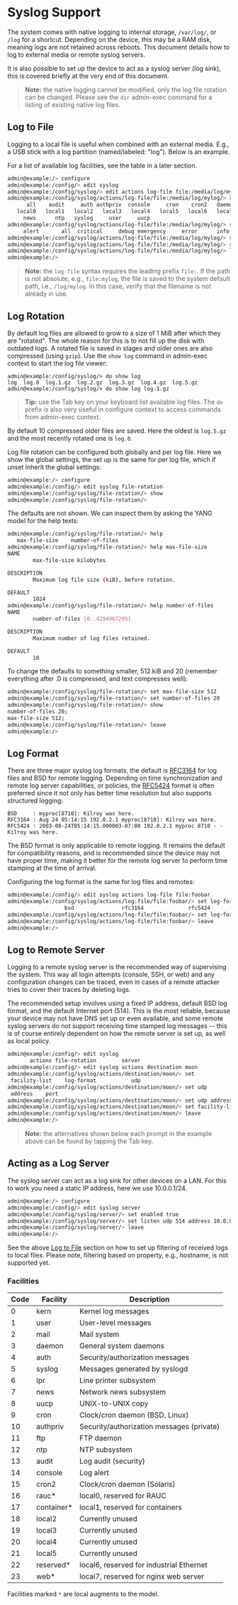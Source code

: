 # Syslog Support

The system comes with native logging to internal storage, `/var/log/`,
or `/log` for a shortcut.  Depending on the device, this may be a RAM
disk, meaning logs are not retained across reboots.  This document
details how to log to external media or remote syslog servers.

It is also possible to set up the device to act as a syslog server (log
sink), this is covered briefly at the very end of this document.

> **Note:** the native logging cannot be modified, only the log file
> rotation can be changed.  Please see the `dir` admin-exec command for
> a listing of existing native log files.


## Log to File

Logging to a local file is useful when combined with an external media.
E.g., a USB stick with a log partition (named/labeled: "log").  Below is
an example.

For a list of available log facilities, see the table in a later section.

```bash
admin@example:/> configure
admin@example:/config/> edit syslog
admin@example:/config/syslog/> edit actions log-file file:/media/log/mylog
admin@example:/config/syslog/actions/log-file/file:/media/log/mylog/> set facility-list
      all    audit     auth authpriv  console     cron    cron2   daemon      ftp     kern
   local0   local1   local2   local3   local4   local5   local6   local7      lpr     mail
     news      ntp   syslog     user     uucp
admin@example:/config/syslog/actions/log-file/file:/media/log/mylog/> set facility-list all severity
     alert       all  critical     debug emergency     error      info      none    notice   warning
admin@example:/config/syslog/actions/log-file/file:/media/log/mylog/> set facility-list all severity critical
admin@example:/config/syslog/actions/log-file/file:/media/log/mylog/> set facility-list mail severity warning
admin@example:/config/syslog/actions/log-file/file:/media/log/mylog/> leave
admin@example:/>
```

> **Note:** the `log-file` syntax requires the leading prefix `file:`.
> If the path is not absolute, e.g., `file:mylog`, the file is saved to
> the system default path, i.e., `/log/mylog`.  In this case, verify
> that the filename is not already in use.


## Log Rotation

By default log files are allowed to grow to a size of 1 MiB after which
they are "rotated".  The whole reason for this is to not fill up the
disk with outdated logs.  A rotated file is saved in stages and older
ones are also compressed (using `gzip`).  Use the `show log` command in
admin-exec context to start the log file viewer:

    admin@example:/config/syslog/> do show log
    log  log.0  log.1.gz  log.2.gz  log.3.gz  log.4.gz  log.5.gz
    admin@example:/config/syslog/> do show log log.1.gz

> **Tip:** use the Tab key on your keyboard list available log files.
> The `do` prefix is also very useful in configure context to access
> commands from admin-exec context.

By default 10 compressed older files are saved.  Here the oldest is
`log.5.gz` and the most recently rotated one is `log.0`.

Log file rotation can be configured both globally and per log file.
Here we show the global settings, the set up is the same for per log
file, which if unset inherit the global settings:

```bash
admin@example:/> configure 
admin@example:/config/> edit syslog file-rotation
admin@example:/config/syslog/file-rotation/> show
admin@example:/config/syslog/file-rotation/>
```

The defaults are not shown.  We can inspect them by asking the YANG
model for the help texts:

```bash
admin@example:/config/syslog/file-rotation/> help
   max-file-size    number-of-files
admin@example:/config/syslog/file-rotation/> help max-file-size 
NAME
        max-file-size kilobytes

DESCRIPTION
        Maximum log file size (kiB), before rotation.

DEFAULT
        1024
admin@example:/config/syslog/file-rotation/> help number-of-files 
NAME
        number-of-files [0..4294967295]

DESCRIPTION
        Maximum number of log files retained.

DEFAULT
        10
```

To change the defaults to something smaller, 512 kiB and 20 (remember
everything after .0 is compressed, and text compresses well):

```bash
admin@example:/config/syslog/file-rotation/> set max-file-size 512
admin@example:/config/syslog/file-rotation/> set number-of-files 20
admin@example:/config/syslog/file-rotation/> show
number-of-files 20;
max-file-size 512;
admin@example:/config/syslog/file-rotation/> leave
admin@example:/> 
```


## Log Format

There are three major syslog log formats, the default is [RFC3164][] for
log files and BSD for remote logging.  Depending on time synchronization
and remote log server capabilities, or policies, the [RFC5424][] format
is often preferred since it not only has better time resolution but also
supports structured logging:

	BSD     : myproc[8710]: Kilroy was here.
	RFC3164 : Aug 24 05:14:15 192.0.2.1 myproc[8710]: Kilroy was here.
	RFC5424 : 2003-08-24T05:14:15.000003-07:00 192.0.2.1 myproc 8710 - - Kilroy was here.

The BSD format is only applicable to remote logging.  It remains the
default for compatibility reasons, and is recommended since the device
may not have proper time, making it better for the remote log server to
perform time stamping at the time of arrival.

Configuring the log format is the same for log files and remotes:

```bash
admin@example:/config/> edit syslog actions log-file file:foobar 
admin@example:/config/syslog/actions/log-file/file:foobar/> set log-format 
                  bsd               rfc3164              rfc5424
admin@example:/config/syslog/actions/log-file/file:foobar/> set log-format rfc5424 
admin@example:/config/syslog/actions/log-file/file:foobar/> leave
admin@example:/>
```

[RFC3164]: https://datatracker.ietf.org/doc/html/rfc3164
[RFC5424]: https://datatracker.ietf.org/doc/html/rfc5424

## Log to Remote Server

Logging to a remote syslog server is the recommended way of supervising
the system.  This way all login attempts (console, SSH, or web) and any
configuration changes can be traced, even in cases of a remote attacker
tries to cover their traces by deleting logs.

The recommended setup involves using a fixed IP address, default BSD log
format, and the default Internet port (514).  This is the most reliable,
because your device may not have DNS set up or even available, and some
remote syslog servers do not support receiving time stamped log messages
-- this is of course entirely dependent on how the remote server is set
up, as well as local policy.

```bash
admin@example:/config/> edit syslog
       actions file-rotation        server
admin@example:/config/> edit syslog actions destination moon
admin@example:/config/syslog/actions/destination/moon/> set
 facility-list    log-format           udp
admin@example:/config/syslog/actions/destination/moon/> set udp
 address    port
admin@example:/config/syslog/actions/destination/moon/> set udp address 192.168.0.12
admin@example:/config/syslog/actions/destination/moon/> set facility-list container severity all
admin@example:/config/syslog/actions/destination/moon/> leave
admin@example:/>
```

> **Note:** the alternatives shown below each prompt in the example
> above can be found by tapping the Tab key.


## Acting as a Log Server

The syslog server can act as a log sink for other devices on a LAN.  For
this to work you need a static IP address, here we use 10.0.0.1/24.

```bash
admin@example:/> configure
admin@example:/config/> edit syslog server
admin@example:/config/syslog/server/> set enabled true
admin@example:/config/syslog/server/> set listen udp 514 address 10.0.0.1
admin@example:/config/syslog/server/> leave
admin@example:/>
```

See the above [Log to File](#log-to-file) section on how to set up
filtering of received logs to local files.  Please note, filtering based
on property, e.g., hostname, is not supported yet.


### Facilities

| **Code** | **Facility** | **Description**                           |
|----------|--------------|-------------------------------------------|
| 0        | kern         | Kernel log messages                       |
| 1        | user         | User-level messages                       |
| 2        | mail         | Mail system                               |
| 3        | daemon       | General system daemons                    |
| 4        | auth         | Security/authorization messages           |
| 5        | syslog       | Messages generated by syslogd             |
| 6        | lpr          | Line printer subsystem                    |
| 7        | news         | Network news subsystem                    |
| 8        | uucp         | UNIX-to-UNIX copy                         |
| 9        | cron         | Clock/cron daemon (BSD, Linux)            |
| 10       | authpriv     | Security/authorization messages (private) |
| 11       | ftp          | FTP daemon                                |
| 12       | ntp          | NTP subsystem                             |
| 13       | audit        | Log audit (security)                      |
| 14       | console      | Log alert                                 |
| 15       | cron2        | Clock/cron daemon (Solaris)               |
| 16       | rauc*        | local0, reserved for RAUC                 |
| 17       | container*   | local1, reserved for containers           |
| 18       | local2       | Currently unused                          |
| 19       | local3       | Currently unused                          |
| 20       | local4       | Currently unused                          |
| 21       | local5       | Currently unused                          |
| 22       | reserved*    | local6, reserved for industrial Ethernet  |
| 23       | web*         | local7, reserved for nginx web server     |

Facilities marked `*` are local augments to the model.
